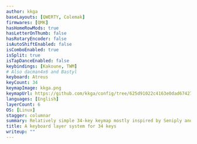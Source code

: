 ```yaml
---
author: kkga
baseLayouts: [QWERTY, Colemak]
firmwares: [QMK]
hasHomeRowMods: true
hasLetterOnThumb: false
hasRotaryEncoder: false
isAutoShiftEnabled: false
isComboEnabled: true
isSplit: true
isTapDanceEnabled: false
keybindings: [Kakoune, TWM]
# Also dacman4x6 and Bastyl
keyboard: Atreus
keyCount: 34
keymapImage: kkga.png
keymapUrl: https://github.com/kkga/config/tree/625d91022c4163e0dad674270d5a147692eaf9b2/.config/qmk
languages: [English]
layerCount: 6
OS: [Linux]
stagger: columnar
summary: Relatively simple 34-key keymap mostly inspired by Seniply and "Callum-style", but with a few tweaks.
title: A keyboard layer system for 34 keys
writeup: ""
---
```

